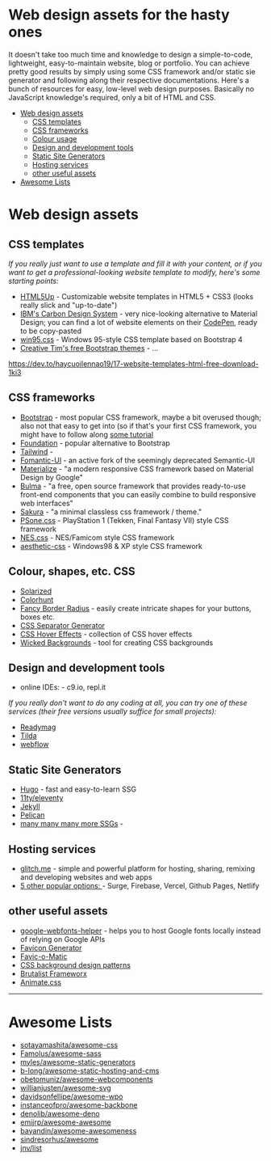 # Web design assets for the hasty ones

It doesn't take too much time and knowledge to design a simple-to-code, lightweight, easy-to-maintain website, blog or portfolio. You can achieve pretty good results by simply using some CSS framework and/or static sie generator and following along their respective documentations.
Here's a bunch of resources for easy, low-level web design purposes. Basically no JavaScript knowledge's required, only a bit of HTML and CSS. 

* [Web design assets](#wed-design-assets)
  * [CSS templates](#css-templates)
  * [CSS frameworks](#css-frameworks)
  * [Colour usage](#colour-usage)
  * [Design and development tools](#design-and-development-tools)
  * [Static Site Generators](#static-site-generators)
  * [Hosting services](#hosting-services)
  * [other useful assets](#other-useful-assets)
* [Awesome Lists](#some-awesome-lists)

# Web design assets

## CSS templates
*If you really just want to use a template and fill it with your content, or if you want to get a professional-looking website template to modify, here's some starting points:*
* [HTML5Up](https://html5up.net/) - Customizable website templates in HTML5 + CSS3 (looks really slick and "up-to-date")
* [IBM's Carbon Design System](https://www.carbondesignsystem.com/developing/frameworks/vanilla/) - very nice-looking alternative to Material Design; you can find a lot of website elements on their [CodePen](https://codepen.io/collection/XqRbEz/), ready to be copy-pasted
* [win95.css](https://github.com/AlexBSoft/win95.css) - Windows 95-style CSS template based on Bootstrap 4
* [Creative Tim's free Bootstrap themes](https://www.creative-tim.com/bootstrap-themes/free) - ...

https://dev.to/haycuoilennao19/17-website-templates-html-free-download-1ki3

## CSS frameworks
* [Bootstrap](https://getbootstrap.com/) - most popular CSS framework, maybe a bit overused though; also not that easy to get into (so if that's your first CSS framework, you might have to follow along [some tutorial](https://www.taniarascia.com/what-is-bootstrap-and-how-do-i-use-it/)
* [Foundation](https://get.foundation/) - popular alternative to Bootstrap
* [Tailwind](https://tailwindcss.com/) -
* [Fomantic-UI](https://github.com/fomantic/Fomantic-UI) - an active fork of the seemingly deprecated Semantic-UI
* [Materialize](https://materializecss.com/) - "a modern responsive CSS framework based on Material Design by Google"
* [Bulma](https://bulma.io/) - "a free, open source framework that provides ready-to-use front-end components that you can easily combine to build responsive web interfaces"
* [Sakura](https://oxal.org/projects/sakura/) - "a minimal classless css framework / theme."
* [PSone.css](https://github.com/98mprice/PSone.css) - PlayStation 1 (Tekken, Final Fantasy VII) style CSS framework
* [NES.css](https://github.com/nostalgic-css/NES.css) - NES/Famicom style CSS framework
* [aesthetic-css](https://github.com/torch2424/aesthetic-css) - Windows98 & XP style CSS framework

## Colour, shapes, etc. CSS
* [Solarized](https://ethanschoonover.com/solarized/)
* [Colorhunt](https://colorhunt.co/)
* [Fancy Border Radius](https://9elements.github.io/fancy-border-radius/) - easily create intricate shapes for your buttons, boxes etc.
* [CSS Separator Generator](https://wweb.dev/resources/css-separator-generator/)
* [CSS Hover Effects](https://ianlunn.github.io/Hover/) - collection of CSS hover effects
* [Wicked Backgrounds](https://wickedbackgrounds.com/app) - tool for creating CSS backgrounds

## Design and development tools
* online IDEs: - c9.io, repl.it

*If you really don't want to do any coding at all, you can try one of these services (their free versions usually suffice for small projects):*
* [Readymag](https://readymag.com/)
* [Tilda](https://tilda.cc/)
* [webflow](https://webflow.com/)

## Static Site Generators

* [Hugo](https://github.com/gohugoio/hugo) - fast and easy-to-learn SSG
* [11ty/eleventy](https://www.11ty.dev/)
* [Jekyll](https://jekyllrb.com/)
* [Pelican](https://docs.getpelican.com/)
* [many many many more SSGs](https://jamstack.org/generators/) -

## Hosting services

* [glitch.me](https://glitch.com/features) - simple and powerful platform for hosting, sharing, remixing and developing websites and web apps
* [5 other popular options: ](https://dev.to/afozbek/5-ways-to-host-your-applications-4d77) - Surge, Firebase, Vercel, Github Pages, Netlify

## other useful assets

* [google-webfonts-helper](https://google-webfonts-helper.herokuapp.com/fonts) - helps you to host Google fonts locally instead of relying on Google APIs
* [Favicon Generator](https://www.favicon-generator.org/)
* [Favic-o-Matic](https://favicomatic.com/)
* [CSS background design patterns](https://www.magicpattern.design/tools/css-backgrounds)
* [Brutalist Frameworx](http://www.brutalistframework.com)
* [Animate.css](https://animate.style/)

<!-- 
will have to look through these and check if they should be included 
https://dev.to/templates/free-one-page-website-templates-1j25
https://pixelarity.com/
https://www.papayatemplates.com/
?? https://jamstackthemes.dev/
?? octopress 
* [neohosting.or]() - ...
* [](https://nextapps-de.github.io/winbox/)
-->
----

# Awesome Lists
* [sotayamashita/awesome-css](https://github.com/sotayamashita/awesome-css)
* [Famolus/awesome-sass](https://github.com/Famolus/awesome-sass)
* [myles/awesome-static-generators](https://github.com/myles/awesome-static-generators)
* [b-long/awesome-static-hosting-and-cms](https://github.com/b-long/awesome-static-hosting-and-cms)
* [obetomuniz/awesome-webcomponents](https://github.com/obetomuniz/awesome-webcomponents)
* [willianjusten/awesome-svg](https://github.com/willianjusten/awesome-svg)
* [davidsonfellipe/awesome-wpo](https://github.com/davidsonfellipe/awesome-wpo)
* [instanceofpro/awesome-backbone](https://github.com/sadcitizen/awesome-backbone)
* [denolib/awesome-deno](https://github.com/denolib/awesome-deno)
* [emijrp/awesome-awesome](https://github.com/emijrp/awesome-awesome)
* [bayandin/awesome-awesomeness](https://github.com/bayandin/awesome-awesomeness)
* [sindresorhus/awesome](https://github.com/sindresorhus/awesome)
* [jnv/list](https://github.com/jnv/lists)
